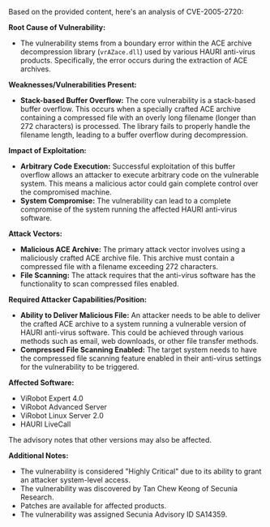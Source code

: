 Based on the provided content, here's an analysis of CVE-2005-2720:

**Root Cause of Vulnerability:**

*   The vulnerability stems from a boundary error within the ACE archive decompression library (`vrAZace.dll`) used by various HAURI anti-virus products. Specifically, the error occurs during the extraction of ACE archives.

**Weaknesses/Vulnerabilities Present:**

*   **Stack-based Buffer Overflow:** The core vulnerability is a stack-based buffer overflow. This occurs when a specially crafted ACE archive containing a compressed file with an overly long filename (longer than 272 characters) is processed. The library fails to properly handle the filename length, leading to a buffer overflow during decompression.

**Impact of Exploitation:**

*   **Arbitrary Code Execution:** Successful exploitation of this buffer overflow allows an attacker to execute arbitrary code on the vulnerable system. This means a malicious actor could gain complete control over the compromised machine.
*   **System Compromise:** The vulnerability can lead to a complete compromise of the system running the affected HAURI anti-virus software.

**Attack Vectors:**

*   **Malicious ACE Archive:** The primary attack vector involves using a maliciously crafted ACE archive file. This archive must contain a compressed file with a filename exceeding 272 characters.
*   **File Scanning:** The attack requires that the anti-virus software has the functionality to scan compressed files enabled.

**Required Attacker Capabilities/Position:**

*   **Ability to Deliver Malicious File:** An attacker needs to be able to deliver the crafted ACE archive to a system running a vulnerable version of HAURI anti-virus software. This could be achieved through various methods such as email, web downloads, or other file transfer methods.
*   **Compressed File Scanning Enabled:** The target system needs to have the compressed file scanning feature enabled in their anti-virus settings for the vulnerability to be triggered.

**Affected Software:**

*   ViRobot Expert 4.0
*   ViRobot Advanced Server
*   ViRobot Linux Server 2.0
*   HAURI LiveCall

The advisory notes that other versions may also be affected.

**Additional Notes:**

*   The vulnerability is considered "Highly Critical" due to its ability to grant an attacker system-level access.
*   The vulnerability was discovered by Tan Chew Keong of Secunia Research.
*   Patches are available for affected products.
*   The vulnerability was assigned Secunia Advisory ID SA14359.